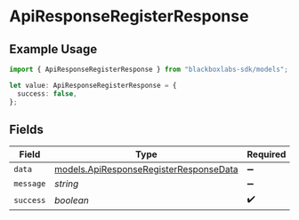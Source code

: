 # ApiResponseRegisterResponse

## Example Usage

```typescript
import { ApiResponseRegisterResponse } from "blackboxlabs-sdk/models";

let value: ApiResponseRegisterResponse = {
  success: false,
};
```

## Fields

| Field                                                                                  | Type                                                                                   | Required                                                                               | Description                                                                            |
| -------------------------------------------------------------------------------------- | -------------------------------------------------------------------------------------- | -------------------------------------------------------------------------------------- | -------------------------------------------------------------------------------------- |
| `data`                                                                                 | [models.ApiResponseRegisterResponseData](../models/apiresponseregisterresponsedata.md) | :heavy_minus_sign:                                                                     | N/A                                                                                    |
| `message`                                                                              | *string*                                                                               | :heavy_minus_sign:                                                                     | N/A                                                                                    |
| `success`                                                                              | *boolean*                                                                              | :heavy_check_mark:                                                                     | N/A                                                                                    |